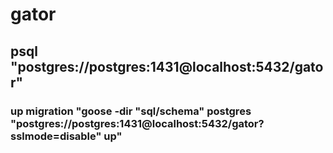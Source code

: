 # gator

## psql "postgres://postgres:1431@localhost:5432/gator"

### up migration "goose -dir "sql/schema" postgres "postgres://postgres:1431@localhost:5432/gator?sslmode=disable" up"